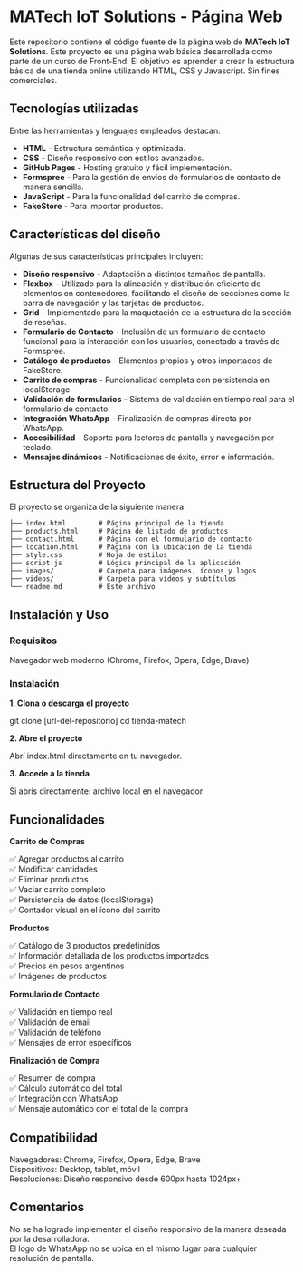 # MATech IoT Solutions - Página Web

Este repositorio contiene el código fuente de la página web de **MATech IoT Solutions**. Este proyecto es una página web básica desarrollada como parte de un curso de Front-End. El objetivo es aprender a crear la estructura básica de una tienda online utilizando HTML, CSS y Javascript. Sin fines comerciales.

## Tecnologías utilizadas

Entre las herramientas y lenguajes empleados destacan:

- **HTML**  - Estructura semántica y optimizada.
- **CSS**  - Diseño responsivo con estilos avanzados.
- **GitHub Pages**  - Hosting gratuito y fácil implementación.
- **Formspree** - Para la gestión de envíos de formularios de contacto de manera sencilla.
- **JavaScript** - Para la funcionalidad del carrito de compras.
- **FakeStore** - Para importar productos.

## Características del diseño

Algunas de sus características principales incluyen:

- **Diseño responsivo**  - Adaptación a distintos tamaños de pantalla.
- **Flexbox** - Utilizado para la alineación y distribución eficiente de elementos en contenedores, facilitando el diseño de secciones como la barra de navegación y las tarjetas de productos.
- **Grid** - Implementado para la maquetación de la estructura de la sección de reseñas.
- **Formulario de Contacto** - Inclusión de un formulario de contacto funcional para la interacción con los usuarios, conectado a través de Formspree.
- **Catálogo de productos** - Elementos propios y otros importados de FakeStore.
- **Carrito de compras** - Funcionalidad completa con persistencia en localStorage.
- **Validación de formularios** - Sistema de validación en tiempo real para el formulario de contacto.
- **Integración WhatsApp** - Finalización de compras directa por WhatsApp.
- **Accesibilidad** - Soporte para lectores de pantalla y navegación por teclado.
- **Mensajes dinámicos** - Notificaciones de éxito, error e información.

## Estructura del Proyecto

El proyecto se organiza de la siguiente manera:

```
├── index.html        # Página principal de la tienda
├── products.html     # Página de listado de productos 
├── contact.html      # Página con el formulario de contacto
├── location.html     # Página con la ubicación de la tienda
├── style.css         # Hoja de estilos
├── script.js         # Lógica principal de la aplicación
├── images/           # Carpeta para imágenes, íconos y logos
├── videos/           # Carpeta para vídeos y subtítulos
└── readme.md         # Este archivo
```

## Instalación y Uso
### Requisitos

Navegador web moderno (Chrome, Firefox, Opera, Edge, Brave)

### Instalación

**1. Clona o descarga el proyecto**

git clone [url-del-repositorio]
cd tienda-matech

**2. Abre el proyecto**

Abrí index.html directamente en tu navegador.

**3. Accede a la tienda**

Si abrís directamente: archivo local en el navegador

## Funcionalidades

**Carrito de Compras**

✅ Agregar productos al carrito  
✅ Modificar cantidades  
✅ Eliminar productos  
✅ Vaciar carrito completo  
✅ Persistencia de datos (localStorage)  
✅ Contador visual en el ícono del carrito  

**Productos**

✅ Catálogo de 3 productos predefinidos  
✅ Información detallada de los productos importados  
✅ Precios en pesos argentinos  
✅ Imágenes de productos  

**Formulario de Contacto**

✅ Validación en tiempo real  
✅ Validación de email  
✅ Validación de teléfono  
✅ Mensajes de error específicos  

**Finalización de Compra** 

✅ Resumen de compra  
✅ Cálculo automático del total  
✅ Integración con WhatsApp  
✅ Mensaje automático con el total de la compra  

## Compatibilidad

Navegadores: Chrome, Firefox, Opera, Edge, Brave  
Dispositivos: Desktop, tablet, móvil  
Resoluciones: Diseño responsivo desde 600px hasta 1024px+  

## Comentarios

No se ha logrado implementar el diseño responsivo de la manera deseada por la desarrolladora.  
El logo de WhatsApp no se ubica en el mismo lugar para cualquier resolución de pantalla. 
